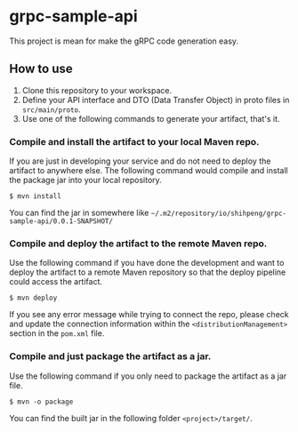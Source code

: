 # grpc-sample-api

This project is mean for make the gRPC code generation easy.

## How to use
1. Clone this repository to your workspace. 
2. Define your API interface and DTO (Data Transfer Object) in proto files in `src/main/proto`.
3. Use one of the following commands to generate your artifact, that's it.

### Compile and install the artifact to your local Maven repo.
If you are just in developing your service and do not need to deploy the artifact to anywhere else. The following command would compile and install the package jar into your local repository.

`$ mvn install`

You can find the jar in somewhere like `~/.m2/repository/io/shihpeng/grpc-sample-api/0.0.1-SNAPSHOT/` 

### Compile and deploy the artifact to the remote Maven repo.
Use the following command if you have done the development and want to deploy the artifact to a remote Maven repository so that the deploy pipeline could access the artifact.

`$ mvn deploy`

If you see any error message while trying to connect the repo, please check and update the connection information within the `<distributionManagement>` section in the `pom.xml` file. 

### Compile and just package the artifact as a jar.
Use the following command if you only need to package the artifact as a jar file.

`$ mvn -o package`

You can find the built jar in the following folder `<project>/target/`. 
